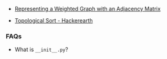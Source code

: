 - [Representing a Weighted Graph with an Adjacency Matrix](https://reginafurness.medium.com/representing-a-weighted-graph-with-an-adjacency-matrix-in-javascript-8a803bfbc36f)

- [Topological Sort - Hackerearth](https://www.hackerearth.com/practice/algorithms/graphs/topological-sort/tutorial/)

### FAQs
- What is `__init__.py`?
